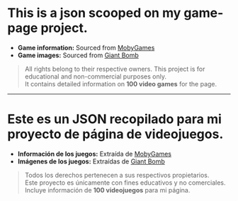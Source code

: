 # This is a json scooped on my game-page project.

- **Game information:** Sourced from [MobyGames](https://www.mobygames.com/)
- **Game images:** Sourced from [Giant Bomb](https://www.giantbomb.com/)

> All rights belong to their respective owners. 
> This project is for educational and non-commercial purposes only.  
> It contains detailed information on **100 video games** for the page.
---

# Este es un JSON recopilado para mi proyecto de página de videojuegos.

- **Información de los juegos:** Extraída de [MobyGames](https://www.mobygames.com/)  
- **Imágenes de los juegos:** Extraídas de [Giant Bomb](https://www.giantbomb.com/)  

> Todos los derechos pertenecen a sus respectivos propietarios.  
> Este proyecto es únicamente con fines educativos y no comerciales.  
> Incluye información de **100 videojuegos** para mi página.
